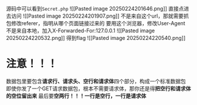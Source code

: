 源码中可以看到`Secret.php`
![[Pasted image 20250224201646.png]]
直接点进去访问
![[Pasted image 20250224201907.png]]
不是来自这个url，那就需要抓包修改referer，指明从哪个页面链接过来的
要用这个浏览器，修改User-Agent
不是来自本地，加入X-Forwarded-For:127.0.0.1
![[Pasted image 20250224220532.png]]
得到flag
![[Pasted image 20250224220540.png]]

# 注意！！！
数据包里要包含**请求行、请求头、空行和请求体**四个部分，构成一个标准数据包
即使你发了一个GET请求数据包，根本不需要请求体，那你还是得**把空行和请求体的空位留出来**
最后要**空两行！！！一行是空行，一行是请求体**
